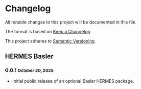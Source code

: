 # Changelog

All notable changes to this project will be documented in this file.

The format is based on [Keep a Changelog](https://keepachangelog.com/en/1.0.0/).

This project adheres to [Semantic Versioning](https://semver.org/spec/v2.0.0.html).

## HERMES Basler

### 0.0.1 <small>October 20, 2025</small>
- Initial public release of an optional Basler HERMES package.
